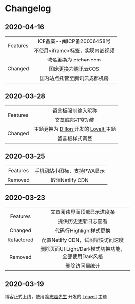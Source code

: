 # Changelog


## 2020-04-16

<table style="width:80%;">
    <tr align="center">
        <td rowspan="2">Features</td>
        <td>ICP备案--闽ICP备20006458号</td>
    </tr>
    <tr align="center">
        <td>不使用&lt;iframe&gt;标签，实现内嵌视频</td>
    </tr>
     <tr align="center">
        <td rowspan="3">Changed</td>
        <td>域名更换为 ptchen.com</td>
    </tr>
    <tr align="center">
        <td>图床更换为腾讯云COS</td>
    </tr>
     <tr align="center">
        <td>国内站点托管至腾讯云成都机房</td>
    </tr>
</table>





## 2020-03-28

<table style="width:80%;">
    <tr align="center">
        <td rowspan="2">Features</td>
        <td>留言板强制输入昵称</td>
    </tr>
    <tr align="center">
        <td>文章底部打赏功能</td>
    </tr>
     <tr align="center">
        <td rowspan="2">Changed</td>
        <td>主题更换为 <a href="https://dillonzq.com/">Dillon </a>开发的 <a href="https://github.com/dillonzq/LoveIt">LoveIt </a>主题</td>
    </tr>
    <tr align="center">
        <td>留言板样式调整</td>
    </tr>
</table>



## 2020-03-25

<table style="width:80%;">
    <tr align="center">
        <td>Features</td>
        <td>手机网站小图标，支持PWA显示</td>
    </tr>
     <tr align="center">
        <td>Removed</td>
        <td>取消Netlify CDN</td>
    </tr>
</table>



## 2020-03-23

<table style="width:80%;">
    <tr align="center">
        <td rowspan="2">Features</td>
        <td>文章阅读界面顶部显示进度条</td>
    </tr>
    <tr align="center">
        <td>提供历史更新日志查看</td>
    </tr>
     <tr align="center">
        <td >Changed</td>
        <td>代码行Highlight样式更换</td>
    </tr>
 	<tr align="center">
        <td >Refactored</td>
        <td>配置Netlify CDN，试图增快访问速度</td>
    </tr>
     <tr align="center">
        <td rowspan="2">Removed</td>
        <td>删除页面UI Light/Dark模式切换功能，全部使用Dark风格</td>
    </tr>
    <tr align="center">
        <td>删除访问量统计</td>
    </tr>
</table>



## 2020-03-19

博客正式上线，使用 [柳志超先生](https://liuzhichao.com/2018/hugo-theme-leaveit/) 开发的 [Leaveit](https://themes.gohugo.io/leaveit/) 主题


